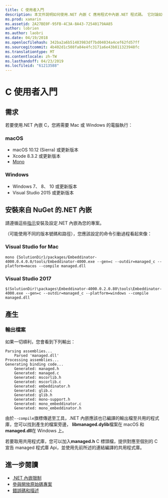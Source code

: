 ```yaml
---
title: C 使用者入門
description: 本文件說明如何使用.NET 內嵌 C 應用程式中內嵌.NET 程式碼。 它討論如何使用.NET 內嵌在 Visual Studio 2019 和 Visual Studio for mac。
ms.prod: xamarin
ms.assetid: 2A27BE0F-95FB-4C3A-8A43-72540179AA85
author: lobrien
ms.author: laobri
ms.date: 04/19/2018
ms.openlocfilehash: 342ba2a6b51483983df7bd04034a4cef62fd57ff
ms.sourcegitcommit: 4b402d1c508fa84e4fc3171a6e43b811323948fc
ms.translationtype: MT
ms.contentlocale: zh-TW
ms.lasthandoff: 04/23/2019
ms.locfileid: "61213588"
---
```

# <a name="getting-started-with-c"></a>C 使用者入門

## <a name="requirements"></a>需求

若要使用.NET 內嵌 C，您將需要 Mac 或 Windows 的電腦執行：

### <a name="macos"></a>macOS

* macOS 10.12 (Sierra) 或更新版本
* Xcode 8.3.2 或更新版本
* [Mono](https://www.mono-project.com/download/)

### <a name="windows"></a>Windows

* Windows 7、 8、 10 或更新版本
* Visual Studio 2015 或更新版本

## <a name="installing-net-embedding-from-nuget"></a>安裝來自 NuGet 的.NET 內嵌

請遵循這些[指示](~/tools/dotnet-embedding/get-started/install/install.md)安裝及設定.NET 內嵌為您的專案。

（可能使用不同的版本號碼和路徑），您應該設定的命令引動過程看起來像：

### <a name="visual-studio-for-mac"></a>Visual Studio for Mac

```shell
mono {SolutionDir}/packages/Embeddinator-4000.0.4.0.0/tools/Embeddinator-4000.exe --gen=c --outdir=managed_c --platform=macos --compile managed.dll
```

### <a name="visual-studio-2017"></a>Visual Studio 2017

```shell
$(SolutionDir)\packages\Embeddinator-4000.0.2.0.80\tools\Embeddinator-4000.exe --gen=c --outdir=managed_c --platform=windows --compile managed.dll
```

## <a name="generation"></a>產生

### <a name="output-files"></a>輸出檔案

如果一切順利，您會看到下列輸出：

```shell
Parsing assemblies...
    Parsed 'managed.dll'
Processing assemblies...
Generating binding code...
    Generated: managed.h
    Generated: managed.c
    Generated: mscorlib.h
    Generated: mscorlib.c
    Generated: embeddinator.h
    Generated: glib.c
    Generated: glib.h
    Generated: mono-support.h
    Generated: mono_embeddinator.c
    Generated: mono_embeddinator.h
```

由於`--compile`旗標傳遞至工具，.NET 內嵌應該也已編譯的輸出檔至共用的程式庫，您可以找到產生的檔案旁邊， **libmanaged.dylib**檔案在 macOS 和**managed.dll**在 Windows 上。

若要取用共用程式庫，您可以加入**managed.h** C 標頭檔，提供對應至個別的 C 宣告 managed 程式庫 Api，並使用先前所述的連結編譯的共用程式庫。

## <a name="further-reading"></a>進一步閱讀

* [.NET 內嵌限制](~/tools/dotnet-embedding/limitations.md)
* [參與開放原始碼專案](https://github.com/mono/Embeddinator-4000/blob/master/Contributing.md)
* [錯誤碼和描述](~/tools/dotnet-embedding/errors.md)
